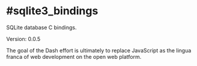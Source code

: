 #sqlite3_bindings
==========

SQLite database C bindings.

Version: 0.0.5

The goal of the Dash effort is ultimately to replace JavaScript as the lingua franca of web development on the open web platform.